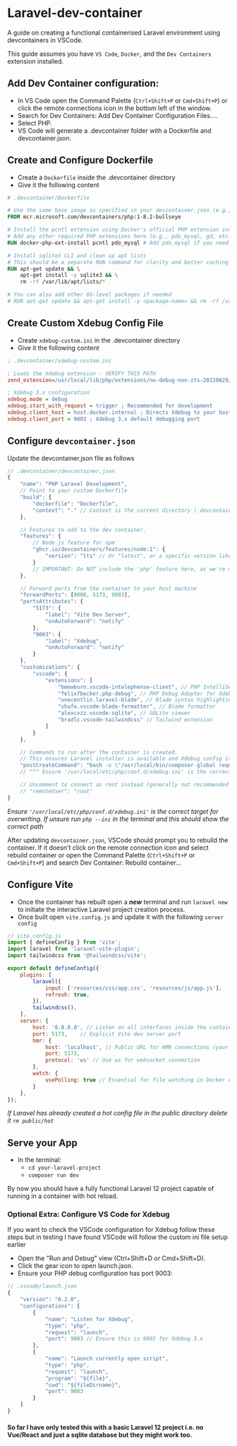 # Laravel-dev-container
A guide on creating a functional containerised Laravel environment using devcontainers in VSCode.

This guide assumes you have `VS Code`, `Docker`, and the `Dev Containers` extension installed.

## Add Dev Container configuration:
* In VS Code open the Command Palette (`Ctrl+Shift+P` or `Cmd+Shift+P`) or click the remote connections icon in the bottom left of the window.
* Search for Dev Containers: Add Dev Container Configuration Files....
* Select PHP.
* VS Code will generate a .devcontainer folder with a Dockerfile and devcontainer.json.

## Create and Configure Dockerfile
* Create a `Dockerfile` inside the .devcontainer directory
* Give it the following content
```dockerfile
# .devcontainer/Dockerfile

# Use the same base image as specified in your devcontainer.json (e.g., PHP 8.2 Bullseye)
FROM mcr.microsoft.com/devcontainers/php:1-8.2-bullseye

# Install the pcntl extension using Docker's official PHP extension installer
# Add any other required PHP extensions here (e.g., pdo_mysql, gd, etc.)
RUN docker-php-ext-install pcntl pdo_mysql # Add pdo_mysql if you need database connectivity

# Install sqlite3 CLI and clean up apt lists
# This should be a separate RUN command for clarity and better caching if other apt installs exist.
RUN apt-get update && \
    apt-get install -y sqlite3 && \
    rm -rf /var/lib/apt/lists/*

# You can also add other OS-level packages if needed
# RUN apt-get update && apt-get install -y <package-name> && rm -rf /var/lib/apt/lists/*
```

## Create Custom Xdebug Config File
* Create `xdebug-custom.ini` in the .devcontainer directory
* Give it the following content
```ini
; .devcontainer/xdebug-custom.ini

; Loads the Xdebug extension - VERIFY THIS PATH
zend_extension=/usr/local/lib/php/extensions/no-debug-non-zts-20220829/xdebug.so

; Xdebug 3.x configuration
xdebug.mode = debug
xdebug.start_with_request = trigger ; Recommended for development
xdebug.client_host = host.docker.internal ; Directs Xdebug to your host machine
xdebug.client_port = 9003 ; Xdebug 3.x default debugging port
```

## Configure `devcontainer.json`
Update the devcontainer.json file as follows
```js
// .devcontainer/devcontainer.json
{
    "name": "PHP Laravel Development",
    // Point to your custom Dockerfile
    "build": {
        "dockerfile": "Dockerfile",
        "context": "." // Context is the current directory (.devcontainer)
    },

    // Features to add to the dev container.
    "features": {
        // Node.js feature for npm
        "ghcr.io/devcontainers/features/node:1": {
            "version": "lts" // Or "latest", or a specific version like "18", "20"
        }
        // IMPORTANT: Do NOT include the 'php' feature here, as we're managing extensions in Dockerfile
    },

    // Forward ports from the container to your host machine
    "forwardPorts": [8000, 5173, 9003],
    "portsAttributes": {
        "5173": {
            "label": "Vite Dev Server",
            "onAutoForward": "notify"
        },
        "9003": {
            "label": "Xdebug",
            "onAutoForward": "notify"
        }
    },
    "customizations": {
        "vscode": {
            "extensions": [
                "bmewburn.vscode-intelephense-client", // PHP IntelliSense
                "felixfbecker.php-debug", // PHP Debug Adapter for Xdebug
                "onecentlin.laravel-blade", // Blade syntax highlighting
                "shufo.vscode-blade-formatter", // Blade formatter
                "alexcvzz.vscode-sqlite", // SQLite viewer
                "bradlc.vscode-tailwindcss" // Tailwind extension
            ]
        }
    },

    // Commands to run after the container is created.
    // This ensures Laravel installer is available and Xdebug config is applied.
    "postCreateCommand": "bash -c \"/usr/local/bin/composer global require laravel/installer && echo 'export PATH=\\\"$PATH:$HOME/.composer/vendor/bin\\\"' >> ~/.bashrc && source ~/.bashrc && sudo cp .devcontainer/xdebug-custom.ini /usr/local/etc/php/conf.d/xdebug.ini\""
    // ^^^ Ensure '/usr/local/etc/php/conf.d/xdebug.ini' is the correct target for overwriting

    // Uncomment to connect as root instead (generally not recommended for daily dev).
    // "remoteUser": "root"
}
```
*Ensure `'/usr/local/etc/php/conf.d/xdebug.ini'` is the correct target for overwriting. If unsure run `php --ini` in the terminal and this should show the correct path*

After updating `devcontainer.json`, VSCode should prompt you to rebuild the container. If it doesn't click on the remote connection icon and select rebuild container or open the Command Palette (`Ctrl+Shift+P` or `Cmd+Shift+P`) and search Dev Container: Rebuild container...

## Configure Vite
* Once the container has rebuilt open a ***new*** terminal and run `laravel new` to initiate the interactive Laravel project creation process.
* Once built open `vite.config.js` and update it with the following `server config`
```js
// vite.config.js
import { defineConfig } from 'vite';
import laravel from 'laravel-vite-plugin';
import tailwindcss from '@tailwindcss/vite';

export default defineConfig({
    plugins: [
        laravel({
            input: ['resources/css/app.css', 'resources/js/app.js'],
            refresh: true,
        }),
        tailwindcss(),
    ],
    server: {
        host: '0.0.0.0', // Listen on all interfaces inside the container
        port: 5173,    // Explicit Vite dev server port
        hmr: {
            host: 'localhost', // Public URL for HMR connections (your host machine's localhost)
            port: 5173,
            protocol: 'ws' // Use ws for websocket connection
        },
        watch: {
            usePolling: true // Essential for file watching in Docker containers
        }
    },
});
```
*If Laravel has already created a hot config file in the public directory delete it `rm public/hot`*

## Serve your App
* In the terminal:
  * `cd your-laravel-project`
  * `composer run dev`
 
By now you should have a fully functional Laravel 12 project capable of running in a container with hot reload.

### Optional Extra: Configure VS Code for Xdebug
If you want to check the VSCode configuration for Xdebug follow these steps but in testing I have found VSCode will follow the custom ini file setup earlier
* Open the "Run and Debug" view (Ctrl+Shift+D or Cmd+Shift+D).
* Click the gear icon to open launch.json.
* Ensure your PHP debug configuration has port 9003:
```js
// .vscode/launch.json
{
    "version": "0.2.0",
    "configurations": [
        {
            "name": "Listen for Xdebug",
            "type": "php",
            "request": "launch",
            "port": 9003 // Ensure this is 9003 for Xdebug 3.x
        },
        {
            "name": "Launch currently open script",
            "type": "php",
            "request": "launch",
            "program": "${file}",
            "cwd": "${fileDirname}",
            "port": 9003
        }
    ]
}
```

#### So far I have only tested this with a basic Laravel 12 project i.e. no Vue/React and just a sqlite database but they might work too.
